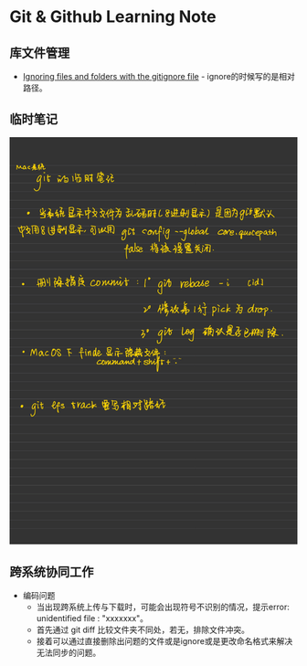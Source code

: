 # Git & Github Learning Note
 ## 库文件管理
   * [Ignoring files and folders with the gitignore file](https://www.youtube.com/watch?v=wECCmRg8Qjc) - ignore的时候写的是相对路径。
 ## 临时笔记
   ![](https://github.com/wjinyi/Git-GithubLearning/blob/master/git%E4%B8%B4%E6%97%B6%E7%AC%94%E8%AE%B0-1.jpg)
 ## 跨系统协同工作
   * 编码问题
     + 当出现跨系统上传与下载时，可能会出现符号不识别的情况，提示error: unidentified file : "xxxxxxx"。
     + 首先通过 git diff 比较文件夹不同处，若无，排除文件冲突。
     + 接着可以通过直接删除出问题的文件或是ignore或是更改命名格式来解决无法同步的问题。

